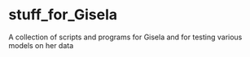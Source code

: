 # stuff_for_Gisela
A collection of scripts and programs for Gisela and for testing various models on her data
